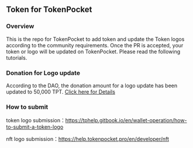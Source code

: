 ## Token for TokenPocket

### Overview
This is the repo for TokenPocket to add token and update the Token logos according to the community requirements. Once the PR is accepted, your token or logo will be updated on TokenPocket.
Please read the following tutorials.

### Donation for Logo update
According to the DAO, the donation amount for a logo update has been updated to 50,000 TPT. [Click here for Details](https://snapshot.org/#/tptdao.eth/proposal/0x5e985943ac4dea8d97af93143020c337370950604ebabbe172939a5c63eed872)

### How to submit 
token logo submission：https://tphelp.gitbook.io/en/wallet-operation/how-to-submit-a-token-logo

nft logo submission：https://help.tokenpocket.pro/en/developer/nft



